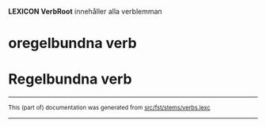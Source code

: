 
**LEXICON VerbRoot** innehåller alla verblemman

# oregelbundna verb

# Regelbundna verb

* * *

<small>This (part of) documentation was generated from [src/fst/stems/verbs.lexc](https://github.com/giellalt/lang-swe/blob/main/src/fst/stems/verbs.lexc)</small>

---

